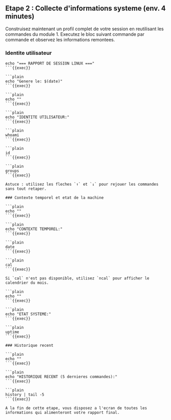 
## Etape 2 : Collecte d'informations systeme (env. 4 minutes)

Construisez maintenant un profil complet de votre session en reutilisant les commandes du module 1. Executez le bloc suivant commande par commande et observez les informations remontees.

### Identite utilisateur

```plain
echo "=== RAPPORT DE SESSION LINUX ==="
```{{exec}}

```plain
echo "Genere le: $(date)"
```{{exec}}

```plain
echo ""
```{{exec}}

```plain
echo "IDENTITE UTILISATEUR:"
```{{exec}}

```plain
whoami
```{{exec}}

```plain
id
```{{exec}}

```plain
groups
```{{exec}}

Astuce : utilisez les fleches `↑` et `↓` pour rejouer les commandes sans tout retaper.

### Contexte temporel et etat de la machine

```plain
echo ""
```{{exec}}

```plain
echo "CONTEXTE TEMPOREL:"
```{{exec}}

```plain
date
```{{exec}}

```plain
cal
```{{exec}}

Si `cal` n'est pas disponible, utilisez `ncal` pour afficher le calendrier du mois.

```plain
echo ""
```{{exec}}

```plain
echo "ETAT SYSTEME:"
```{{exec}}

```plain
uptime
```{{exec}}

### Historique recent

```plain
echo ""
```{{exec}}

```plain
echo "HISTORIQUE RECENT (5 dernieres commandes):"
```{{exec}}

```plain
history | tail -5
```{{exec}}

A la fin de cette etape, vous disposez a l'ecran de toutes les informations qui alimenteront votre rapport final.
